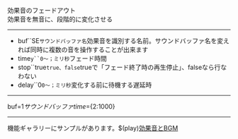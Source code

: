 効果音のフェードアウト  
効果音を無音に、段階的に変化させる

***
- buf``SE`サウンドバッファ名`効果音を識別する名前。サウンドバッファ名を変えれば同時に複数の音を操作することが出来ます
- time`y``0〜；ミリ秒`フェード時間
- stop``true`true、false`trueで「フェード終了時の再生停止」、falseなら行なわない
- delay``0`0〜；ミリ秒`変化する前に待機する遅延時

***
buf=${1{{サウンドバッファ}}} time=${2:1000}

***
機能ギャラリーにサンプルがあります。$(play)[効果音とBGM](https://famibee.github.io/SKYNovel_gallery/?cur=sound)
